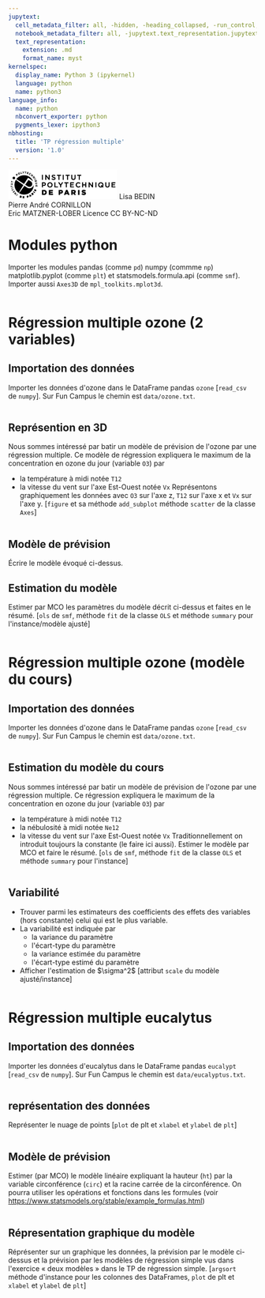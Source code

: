 ```yaml
---
jupytext:
  cell_metadata_filter: all, -hidden, -heading_collapsed, -run_control, -trusted
  notebook_metadata_filter: all, -jupytext.text_representation.jupytext_version, -jupytext.text_representation.format_version, -language_info.version, -language_info.codemirror_mode.version, -language_info.codemirror_mode, -language_info.file_extension, -language_info.mimetype, -toc
  text_representation:
    extension: .md
    format_name: myst
kernelspec:
  display_name: Python 3 (ipykernel)
  language: python
  name: python3
language_info:
  name: python
  nbconvert_exporter: python
  pygments_lexer: ipython3
nbhosting:
  title: 'TP régression multiple'
  version: '1.0'
---
```


<div class="licence">
<span><img src="media/logo_IPParis.png" /></span>
<span>Lisa BEDIN<br />Pierre André CORNILLON<br />Eric MATZNER-LOBER</span>
<span>Licence CC BY-NC-ND</span>
</div>

# Modules python
Importer les modules pandas (comme `pd`) numpy (commme `np`)
matplotlib.pyplot (comme  `plt`) et statsmodels.formula.api (comme `smf`). 
Importer aussi `Axes3D` de `mpl_toolkits.mplot3d`.


```{code-cell} python

```

# Régression multiple ozone (2 variables)

## Importation des données
Importer les données d'ozone dans le DataFrame pandas `ozone`
\[`read_csv` de `numpy`\]. Sur Fun Campus le chemin est `data/ozone.txt`.


```{code-cell} python

```

## Représention en 3D
Nous sommes intéressé par batir un modèle de prévision de l'ozone par 
une régression multiple. Ce modèle de régression expliquera
le maximum de la concentration en ozone du jour (variable `O3`) par 
- la température à midi notée `T12`
- la vitesse du vent sur l'axe Est-Ouest notée `Vx`
Représentons graphiquement les données avec `O3` sur l'axe z, 
`T12` sur l'axe x et `Vx` sur l'axe y.
\[`figure` et sa méthode `add_subplot` méthode `scatter` de la classe `Axes`\]


```{code-cell} python

```

## Modèle de prévision
Écrire le modèle évoqué ci-dessus.



## Estimation du modèle
Estimer par MCO les paramètres du modèle décrit ci-dessus et faites en le résumé.
\[`ols` de `smf`, méthode `fit` de la classe `OLS` et 
méthode `summary` pour l'instance/modèle ajusté\]


```{code-cell} python

```

# Régression multiple ozone (modèle du cours)

## Importation des données
Importer les données d'ozone dans le DataFrame pandas `ozone`
\[`read_csv` de `numpy`\]. Sur Fun Campus le chemin est `data/ozone.txt`.


```{code-cell} python

```

## Estimation du modèle du cours
Nous sommes intéressé par batir un modèle de prévision de l'ozone par 
une régression multiple. Ce régression expliquera
le maximum de la concentration en ozone du jour (variable `O3`) par 
- la température à midi notée `T12`
- la nébulosité à midi notée `Ne12`
- la vitesse du vent sur l'axe Est-Ouest notée `Vx`
Traditionnellement on introduit toujours la constante (le faire ici aussi).
Estimer le modèle par MCO et faire le résumé.
\[`ols` de `smf`, méthode `fit` de la classe `OLS` et 
méthode `summary` pour l'instance\]


```{code-cell} python

```

## Variabilité 
- Trouver parmi les estimateurs des coefficients des effets des variables
(hors constante) celui qui est le plus variable.
- La variabilité est indiquée par
  - la variance du paramètre
  - l'écart-type du paramètre
  - la variance estimée du paramètre
  - l'écart-type estimé du paramètre
- Afficher l'estimation de \$\sigma^2\$
\[attribut `scale` du modèle ajusté/instance\]


```{code-cell} python

```

# Régression multiple eucalytus

## Importation des données
Importer les données d'eucalytus dans le DataFrame pandas `eucalypt`
\[`read_csv` de `numpy`\]. Sur Fun Campus le chemin est `data/eucalyptus.txt`.


```{code-cell} python

```

## représentation des données
Représenter le nuage de points
\[`plot` de plt et `xlabel` et `ylabel` de `plt`\]


```{code-cell} python

```

## Modèle de prévision
Estimer (par MCO) le modèle linéaire expliquant la hauteur (`ht`) 
par la variable circonférence (`circ`) et la racine carrée de la
circonférence.  On pourra utiliser les
opérations et fonctions dans les formules
(voir https://www.statsmodels.org/stable/example_formulas.html)


```{code-cell} python

```

## Répresentation graphique du modèle
Réprésenter sur un graphique les données, la prévision par le modèle ci-dessus et
la prévision par les modèles de régression simple vus dans l'exercice « deux modèles »
dans le TP de régression simple.
\[`argsort` méthode d'instance pour les colonnes des DataFrames, 
`plot` de plt et `xlabel` et `ylabel` de `plt`\]


```{code-cell} python

```
